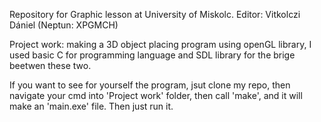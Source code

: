 Repository for Graphic lesson at University of Miskolc. Editor: Vitkolczi Dániel (Neptun: XPGMCH)

Project work: making a 3D object placing program using openGL library, I used basic C for programming language and SDL library for the brige beetwen these two.

If you want to see for yourself the program, jsut clone my repo, then navigate your cmd into 'Project work' folder, then call 'make', and it will make an 'main.exe' file. Then just run it.
